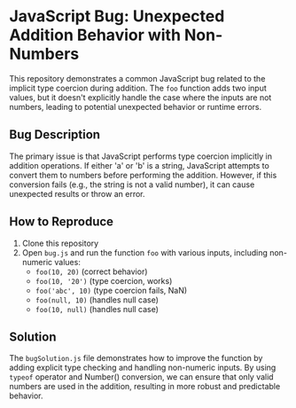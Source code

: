# JavaScript Bug: Unexpected Addition Behavior with Non-Numbers

This repository demonstrates a common JavaScript bug related to the implicit type coercion during addition. The `foo` function adds two input values, but it doesn't explicitly handle the case where the inputs are not numbers, leading to potential unexpected behavior or runtime errors.

## Bug Description

The primary issue is that JavaScript performs type coercion implicitly in addition operations. If either 'a' or 'b' is a string, JavaScript attempts to convert them to numbers before performing the addition. However, if this conversion fails (e.g., the string is not a valid number), it can cause unexpected results or throw an error. 

## How to Reproduce

1. Clone this repository
2. Open `bug.js` and run the function `foo` with various inputs, including non-numeric values:
   - `foo(10, 20)` (correct behavior)
   - `foo(10, '20')` (type coercion, works)
   - `foo('abc', 10)` (type coercion fails, NaN)
   - `foo(null, 10)` (handles null case)
   - `foo(10, null)` (handles null case)

## Solution

The `bugSolution.js` file demonstrates how to improve the function by adding explicit type checking and handling non-numeric inputs. By using `typeof` operator and Number() conversion, we can ensure that only valid numbers are used in the addition, resulting in more robust and predictable behavior.